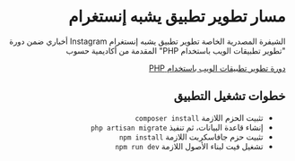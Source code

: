 <div dir="rtl">
<h1> مسار تطوير تطبيق يشبه إنستغرام </h1>
<p>الشيفرة المصدرية الخاصة تطوير تطبيق يشبه إنستغرام Instagram أخباري ضمن دورة "تطوير تطبيقات الويب باستخدام PHP" المقدمة من أكاديمية حسوب</p>

<div>
<a href=https://academy.hsoub.com/learn/php-web-application-development/">دورة تطوير تطبيقات الويب باستخدام PHP</a>
</div>

<h2> خطوات تشغيل التطبيق </h2>
<ul>
<li>تثبيت الحزم اللازمة <code>composer install</code></li>
<li>إنشاء قاعدة البيانات، ثم تنفيذ <code>php artisan migrate</code></li>
<li>تثبيت حزم جافاسكربت اللازمة <code>npm install</code></li>
<li>تشغيل فيت لبناء الأصول اللازمة <code>npm run dev</code></li>
</ul>
</div>
